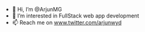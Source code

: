 - 👋 Hi, I’m @ArjunMG
- 👀 I’m interested in FullStack web app development
- 📫 Reach me on www.twitter.com/arjunwyd

<!---
ArjunMG/ArjunMG is a ✨ special ✨ repository because its `README.md` (this file) appears on your GitHub profile.
You can click the Preview link to take a look at your changes.
--->
